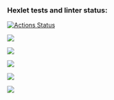 ### Hexlet tests and linter status:
[![Actions Status](https://github.com/Alexander-Ageev/python-project-49/workflows/hexlet-check/badge.svg)](https://github.com/Alexander-Ageev/python-project-49/actions)

<a href="https://codeclimate.com/github/Alexander-Ageev/python-project-49/maintainability"><img src="https://api.codeclimate.com/v1/badges/b12e7eba7ccaf1416b27/maintainability" /></a>

<a href="https://asciinema.org/a/554903?startAt=18" target="_blank"><img src="https://asciinema.org/a/554903.svg"/></a>

<a href="https://asciinema.org/a/557337" target="_blank"><img src="https://asciinema.org/a/557337.svg" /></a>

<a href="https://asciinema.org/a/557349" target="_blank"><img src="https://asciinema.org/a/557349.svg" /></a>

<a href="https://asciinema.org/a/557574" target="_blank"><img src="https://asciinema.org/a/557574.svg" /></a>

